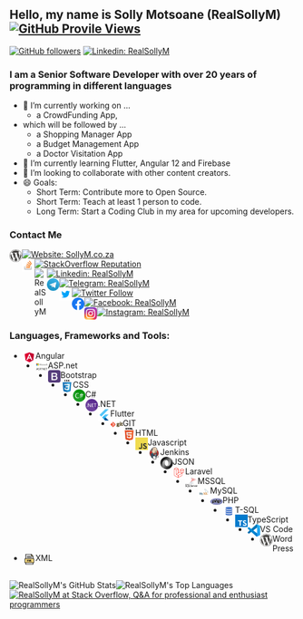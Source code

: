 ## Hello, my name is Solly Motsoane (RealSollyM) [![GitHub Provile Views](https://komarev.com/ghpvc/?username=RealSollyM&label=PROFILE+VIEWS&color=blue&style=flat-square)][GitHub]

[![GitHub followers](https://img.shields.io/github/followers/RealSollyM?logo=GitHub&style=for-the-badge)][GitHub]
[![Linkedin: RealSollyM](https://img.shields.io/badge/-CONNECT-blue?style=for-the-badge&logo=Linkedin&link=https://www.linkedin.com/in/RealSollyM/)][LinkedIn]

### I am a Senior Software Developer with over 20 years of programming in different languages
- 🔭 I’m currently working on ...
  - a CrowdFunding App,
- which will be followed by ...
  - a Shopping Manager App
  - a Budget Management App
  - a Doctor Visitation App
- 🌱 I’m currently learning Flutter, Angular 12 and Firebase
- 👯 I’m looking to collaborate with other content creators.
- 😄 Goals:
  - Short Term: Contribute more to Open Source.
  - Short Term: Teach at least 1 person to code.
  - Long Term: Start a Coding Club in my area for upcoming developers.

### Contact Me
[<div style="background-color: white;"><img align="left" alt="RealSollyM" width="22px" src="https://raw.githubusercontent.com/github/explore/80688e429a7d4ef2fca1e82350fe8e3517d3494d/topics/wordpress/wordpress.png" /></div>![Website: SollyM.co.za](https://img.shields.io/website?style=for-the-badge&url=https://sollym.co.za)][website] <br />
[<img align="left" alt="RealSollyM" width="22px" src="https://raw.githubusercontent.com/github/explore/9cd02d2b1e7afc18a6e69c0648160662db200f2e/topics/stackoverflow/stackoverflow.png" /> 
![StackOverflow Reputation](https://img.shields.io/stackexchange/stackoverflow/r/1168597?label=STACKOVERFLOW&logo=STACKOVERFLOW&style=for-the-badge)][StackOverflow] <br />
[<img align="left" alt="RealSollyM" width="22px" src="https://avatars.githubusercontent.com/u/357098?s=200&v=4" />![Linkedin: RealSollyM](https://img.shields.io/badge/CONNECT-500%2B-blue?style=for-the-badge&logo=Linkedin&link=https://www.linkedin.com/in/RealSollyM/)][LinkedIn] <br />
[<img align="left" alt="RealSollyM" width="22px" src="https://raw.githubusercontent.com/github/explore/80688e429a7d4ef2fca1e82350fe8e3517d3494d/topics/telegram/telegram.png" />![Telegram: RealSollyM](https://img.shields.io/badge/FOLLOW%20@RealSollyM-500%2B-blue?style=for-the-badge&logo=Telegram&link=https://t.me/RealSollyM/)][Telegram] <br />
[<img align="left" alt="RealSollyM" width="22px" src="https://raw.githubusercontent.com/github/explore/80688e429a7d4ef2fca1e82350fe8e3517d3494d/topics/twitter/twitter.png" />
![Twitter Follow](https://img.shields.io/twitter/follow/RealSollyM?color=blue&logo=twitter&style=for-the-badge)][Twitter] <br />
[<img align="left" alt="RealSollyM" width="22px" src="https://raw.githubusercontent.com/github/explore/9adcff6afda303fb7fcead92954bad819fa7a4bd/topics/facebook/facebook.png" />![Facebook: RealSollyM](https://img.shields.io/badge/FOLLOW%20@RealSollyM-4500%2B-blue?style=for-the-badge&logo=Facebook&link=https://www.facebook.com/RealSollyM/)][Facebook] <br />
[<img align="left" alt="RealSollyM" width="22px" src="https://raw.githubusercontent.com/github/explore/06c46459e7947c8a25f72798af696d66e202ac39/topics/instagram/instagram.png" />![Instagram: RealSollyM](https://img.shields.io/badge/FOLLOW%20@RealSollyM-950%2B-red?style=for-the-badge&logo=Instagram&link=https://www.instagram.com/RealSollyM/)][Instagram]
<br />

### Languages, Frameworks and Tools:

- [<img align="left" alt="Angular" width="22" src="https://raw.githubusercontent.com/github/explore/80688e429a7d4ef2fca1e82350fe8e3517d3494d/topics/angular/angular.png" />][website] Angular
- [<img align="left" alt="ASP.net" width="22" src="https://raw.githubusercontent.com/github/explore/80688e429a7d4ef2fca1e82350fe8e3517d3494d/topics/aspnet/aspnet.png" />][website] ASP.net
- [<img align="left" alt="Bootstrap" width="22" src="https://raw.githubusercontent.com/github/explore/80688e429a7d4ef2fca1e82350fe8e3517d3494d/topics/bootstrap/bootstrap.png" />][website] Bootstrap
- [<img align="left" alt="CSS" width="22" src="https://raw.githubusercontent.com/github/explore/80688e429a7d4ef2fca1e82350fe8e3517d3494d/topics/css/css.png" />][website] CSS
- [<img align="left" alt="C#" width="22" src="https://raw.githubusercontent.com/github/explore/80688e429a7d4ef2fca1e82350fe8e3517d3494d/topics/csharp/csharp.png" />][website] C#
- [<img align="left" alt=".net" width="22" src="https://raw.githubusercontent.com/github/explore/93d8a67084f94b2a444e510199a6e7622e5b09a3/topics/dotnet/dotnet.png" />][website] .NET
- [<img align="left" alt="Flutter" width="22" src="https://raw.githubusercontent.com/github/explore/cebd63002168a05a6a642f309227eefeccd92950/topics/flutter/flutter.png" />][website] Flutter
- [<img align="left" alt="Git" width="22" src="https://raw.githubusercontent.com/github/explore/80688e429a7d4ef2fca1e82350fe8e3517d3494d/topics/git/git.png" />][website] GIT
- [<img align="left" alt="HTML" width="22" src="https://raw.githubusercontent.com/github/explore/80688e429a7d4ef2fca1e82350fe8e3517d3494d/topics/html/html.png" />][website] HTML
- [<img align="left" alt="Javascript" width="22" src="https://raw.githubusercontent.com/github/explore/80688e429a7d4ef2fca1e82350fe8e3517d3494d/topics/javascript/javascript.png" />][website] Javascript
- [<img align="left" alt="Jenkins" width="22" src="https://raw.githubusercontent.com/github/explore/4546263bd5739353083c33dada43f8f31e7d1fd6/topics/jenkins/jenkins.png" />][website] Jenkins
- [<img align="left" alt="JSON" width="22" src="https://raw.githubusercontent.com/github/explore/80688e429a7d4ef2fca1e82350fe8e3517d3494d/topics/json/json.png" />][website] JSON
- [<img align="left" alt="Laravel" width="22" src="https://raw.githubusercontent.com/github/explore/56a826d05cf762b2b50ecbe7d492a839b04f3fbf/topics/laravel/laravel.png" />][website] Laravel
- [<img align="left" alt="MSSQL" width="22" src="https://raw.githubusercontent.com/github/explore/96943574ba0c0340ba6ea1e6f768e9abe43e34e1/topics/sql-server/sql-server.png" />][website] MSSQL
- [<img align="left" alt="MySQL" width="22" src="https://raw.githubusercontent.com/github/explore/80688e429a7d4ef2fca1e82350fe8e3517d3494d/topics/mysql/mysql.png" />][website] MySQL
- [<img align="left" alt="PHP" width="22" src="https://raw.githubusercontent.com/github/explore/ccc16358ac4530c6a69b1b80c7223cd2744dea83/topics/php/php.png" />][website] PHP
- [<img align="left" alt="SQL" width="22" src="https://raw.githubusercontent.com/github/explore/80688e429a7d4ef2fca1e82350fe8e3517d3494d/topics/sql/sql.png" />][website] T-SQL
- [<img align="left" alt="TypeScript" width="22" src="https://raw.githubusercontent.com/github/explore/80688e429a7d4ef2fca1e82350fe8e3517d3494d/topics/typescript/typescript.png" />][website] TypeScript
- [<img align="left" alt="Javascript" width="22" src="https://raw.githubusercontent.com/github/explore/bbd48b997e8d0bef63f676eca4da5e1f76487b56/topics/visual-studio-code/visual-studio-code.png" />][website] VS Code
- [<img align="left" alt="WordPress" width="22" src="https://raw.githubusercontent.com/github/explore/80688e429a7d4ef2fca1e82350fe8e3517d3494d/topics/wordpress/wordpress.png" />][website] WordPress
- [<img align="left" alt="XML" width="22" src="https://raw.githubusercontent.com/github/explore/05a6f4c574a32b6b2f04c2e589f6c82d9df46a5d/topics/xml/xml.png" />][website] XML


<br />
<a href="https://stackoverflow.com/users/1168597/realsollym" target="_blank">
<img align="left" alt="RealSollyM's GitHub Stats" src="https://github-readme-stats.vercel.app/api?username=realsollym&count_private=true&show_icons=true&theme=midnight-purple" /><img align="left" alt="RealSollyM's Top Languages" src="https://github-readme-stats.vercel.app/api/top-langs/?username=realsollym&count_private=true&show_icons=true&theme=midnight-purple" /></a>

<br clear="all" />
<a href="https://stackoverflow.com/users/1168597/realsollym"><img src="https://stackoverflow.com/users/flair/1168597.png?theme=dark" width="416" alt="RealSollyM at Stack Overflow, Q&amp;A for professional and enthusiast programmers" title="RealSollyM at Stack Overflow, Q&amp;A for professional and enthusiast programmers"></a>

<br /><br />

[website]: https://sollym.co.za
[StackOverFlow]: https://stackoverflow.com/users/1168597/realsollym
[LinkedIn]: https://za.linkedin.com/in/realsollym
[Telegram]: https:/t.me/realsollym
[Twitter]: https://twitter.com/RealSollyM
[Facebook]: https://facebook.com/RealSollyM
[Instagram]: https://www.instagram.com/RealSollyM
[GitHub]: https://www.github.com/RealSollyM




<!--
**RealSollyM/RealSollyM** is a ✨ _special_ ✨ repository because its `README.md` (this file) appears on your GitHub profile.

Here are some ideas to get you started:

- 🔭 I’m currently working on ...
- 🌱 I’m currently learning ...
- 👯 I’m looking to collaborate on ...
- 🤔 I’m looking for help with ...
- 💬 Ask me about ...
- 📫 How to reach me: ...
- 😄 Pronouns: ...
- ⚡ Fun fact: ...
-->
